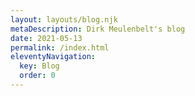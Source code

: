 ```yaml
---
layout: layouts/blog.njk
metaDescription: Dirk Meulenbelt's blog
date: 2021-05-13
permalink: /index.html
eleventyNavigation:
  key: Blog
  order: 0
---
```

